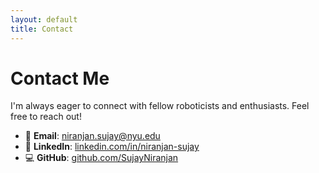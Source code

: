 ```yaml
---
layout: default
title: Contact
---
```


# Contact Me

I'm always eager to connect with fellow roboticists and enthusiasts. Feel free to reach out!

- 📧 **Email**: [niranjan.sujay@nyu.edu](mailto:niranjan.sujay@nyu.edu)
- 💼 **LinkedIn**: [linkedin.com/in/niranjan-sujay](https://www.linkedin.com/in/niranjan-sujay/)
- 💻 **GitHub**: [github.com/SujayNiranjan](https://github.com/SujayNiranjan)

